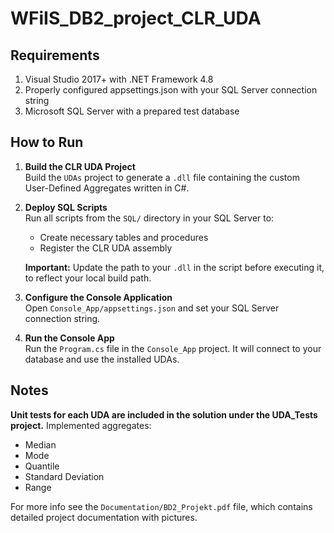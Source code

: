 # WFiIS_DB2_project_CLR_UDA

## Requirements
1. Visual Studio 2017+ with .NET Framework 4.8
2. Properly configured appsettings.json with your SQL Server connection string
3. Microsoft SQL Server with a prepared test database


## How to Run

1. **Build the CLR UDA Project**  
   Build the `UDAs` project to generate a `.dll` file containing the custom User-Defined Aggregates written in C#.

2. **Deploy SQL Scripts**  
   Run all scripts from the `SQL/` directory in your SQL Server to:
   - Create necessary tables and procedures
   - Register the CLR UDA assembly

    **Important:** Update the path to your `.dll` in the script before executing it, to reflect your local build path.

3. **Configure the Console Application**  
   Open `Console_App/appsettings.json` and set your SQL Server connection string.

4. **Run the Console App**  
   Run the `Program.cs` file in the `Console_App` project. It will connect to your database and use the installed UDAs.

## Notes
**Unit tests for each UDA are included in the solution under the UDA_Tests project.**
Implemented aggregates:
- Median
- Mode
- Quantile
- Standard Deviation
- Range

For more info see the `Documentation/BD2_Projekt.pdf` file, which contains detailed project documentation with pictures.
